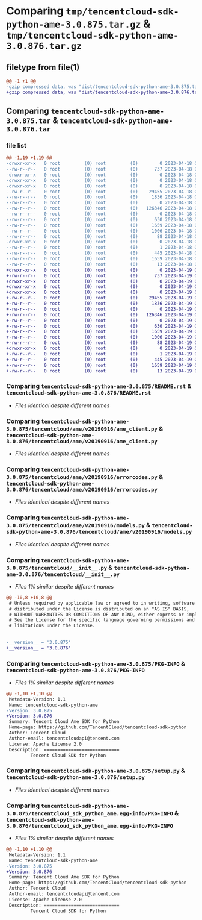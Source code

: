 # Comparing `tmp/tencentcloud-sdk-python-ame-3.0.875.tar.gz` & `tmp/tencentcloud-sdk-python-ame-3.0.876.tar.gz`

## filetype from file(1)

```diff
@@ -1 +1 @@
-gzip compressed data, was "dist/tencentcloud-sdk-python-ame-3.0.875.tar", last modified: Tue Apr 18 00:20:18 2023, max compression
+gzip compressed data, was "dist/tencentcloud-sdk-python-ame-3.0.876.tar", last modified: Wed Apr 19 00:15:44 2023, max compression
```

## Comparing `tencentcloud-sdk-python-ame-3.0.875.tar` & `tencentcloud-sdk-python-ame-3.0.876.tar`

### file list

```diff
@@ -1,19 +1,19 @@
-drwxr-xr-x   0 root         (0) root         (0)        0 2023-04-18 00:20:18.000000 tencentcloud-sdk-python-ame-3.0.875/
--rw-r--r--   0 root         (0) root         (0)      737 2023-04-18 00:20:18.000000 tencentcloud-sdk-python-ame-3.0.875/README.rst
-drwxr-xr-x   0 root         (0) root         (0)        0 2023-04-18 00:20:18.000000 tencentcloud-sdk-python-ame-3.0.875/tencentcloud/
-drwxr-xr-x   0 root         (0) root         (0)        0 2023-04-18 00:20:18.000000 tencentcloud-sdk-python-ame-3.0.875/tencentcloud/ame/
-drwxr-xr-x   0 root         (0) root         (0)        0 2023-04-18 00:20:18.000000 tencentcloud-sdk-python-ame-3.0.875/tencentcloud/ame/v20190916/
--rw-r--r--   0 root         (0) root         (0)    29455 2023-04-18 00:20:18.000000 tencentcloud-sdk-python-ame-3.0.875/tencentcloud/ame/v20190916/ame_client.py
--rw-r--r--   0 root         (0) root         (0)     1836 2023-04-18 00:20:18.000000 tencentcloud-sdk-python-ame-3.0.875/tencentcloud/ame/v20190916/errorcodes.py
--rw-r--r--   0 root         (0) root         (0)        0 2023-04-18 00:20:18.000000 tencentcloud-sdk-python-ame-3.0.875/tencentcloud/ame/v20190916/__init__.py
--rw-r--r--   0 root         (0) root         (0)   126346 2023-04-18 00:20:18.000000 tencentcloud-sdk-python-ame-3.0.875/tencentcloud/ame/v20190916/models.py
--rw-r--r--   0 root         (0) root         (0)        0 2023-04-18 00:20:18.000000 tencentcloud-sdk-python-ame-3.0.875/tencentcloud/ame/__init__.py
--rw-r--r--   0 root         (0) root         (0)      630 2023-04-18 00:20:18.000000 tencentcloud-sdk-python-ame-3.0.875/tencentcloud/__init__.py
--rw-r--r--   0 root         (0) root         (0)     1659 2023-04-18 00:20:18.000000 tencentcloud-sdk-python-ame-3.0.875/PKG-INFO
--rw-r--r--   0 root         (0) root         (0)     1006 2023-04-18 00:20:18.000000 tencentcloud-sdk-python-ame-3.0.875/setup.py
--rw-r--r--   0 root         (0) root         (0)       88 2023-04-18 00:20:18.000000 tencentcloud-sdk-python-ame-3.0.875/setup.cfg
-drwxr-xr-x   0 root         (0) root         (0)        0 2023-04-18 00:20:18.000000 tencentcloud-sdk-python-ame-3.0.875/tencentcloud_sdk_python_ame.egg-info/
--rw-r--r--   0 root         (0) root         (0)        1 2023-04-18 00:20:18.000000 tencentcloud-sdk-python-ame-3.0.875/tencentcloud_sdk_python_ame.egg-info/dependency_links.txt
--rw-r--r--   0 root         (0) root         (0)      445 2023-04-18 00:20:18.000000 tencentcloud-sdk-python-ame-3.0.875/tencentcloud_sdk_python_ame.egg-info/SOURCES.txt
--rw-r--r--   0 root         (0) root         (0)     1659 2023-04-18 00:20:18.000000 tencentcloud-sdk-python-ame-3.0.875/tencentcloud_sdk_python_ame.egg-info/PKG-INFO
--rw-r--r--   0 root         (0) root         (0)       13 2023-04-18 00:20:18.000000 tencentcloud-sdk-python-ame-3.0.875/tencentcloud_sdk_python_ame.egg-info/top_level.txt
+drwxr-xr-x   0 root         (0) root         (0)        0 2023-04-19 00:15:44.000000 tencentcloud-sdk-python-ame-3.0.876/
+-rw-r--r--   0 root         (0) root         (0)      737 2023-04-19 00:15:44.000000 tencentcloud-sdk-python-ame-3.0.876/README.rst
+drwxr-xr-x   0 root         (0) root         (0)        0 2023-04-19 00:15:44.000000 tencentcloud-sdk-python-ame-3.0.876/tencentcloud/
+drwxr-xr-x   0 root         (0) root         (0)        0 2023-04-19 00:15:44.000000 tencentcloud-sdk-python-ame-3.0.876/tencentcloud/ame/
+drwxr-xr-x   0 root         (0) root         (0)        0 2023-04-19 00:15:44.000000 tencentcloud-sdk-python-ame-3.0.876/tencentcloud/ame/v20190916/
+-rw-r--r--   0 root         (0) root         (0)    29455 2023-04-19 00:15:44.000000 tencentcloud-sdk-python-ame-3.0.876/tencentcloud/ame/v20190916/ame_client.py
+-rw-r--r--   0 root         (0) root         (0)     1836 2023-04-19 00:15:44.000000 tencentcloud-sdk-python-ame-3.0.876/tencentcloud/ame/v20190916/errorcodes.py
+-rw-r--r--   0 root         (0) root         (0)        0 2023-04-19 00:15:44.000000 tencentcloud-sdk-python-ame-3.0.876/tencentcloud/ame/v20190916/__init__.py
+-rw-r--r--   0 root         (0) root         (0)   126346 2023-04-19 00:15:44.000000 tencentcloud-sdk-python-ame-3.0.876/tencentcloud/ame/v20190916/models.py
+-rw-r--r--   0 root         (0) root         (0)        0 2023-04-19 00:15:44.000000 tencentcloud-sdk-python-ame-3.0.876/tencentcloud/ame/__init__.py
+-rw-r--r--   0 root         (0) root         (0)      630 2023-04-19 00:15:44.000000 tencentcloud-sdk-python-ame-3.0.876/tencentcloud/__init__.py
+-rw-r--r--   0 root         (0) root         (0)     1659 2023-04-19 00:15:44.000000 tencentcloud-sdk-python-ame-3.0.876/PKG-INFO
+-rw-r--r--   0 root         (0) root         (0)     1006 2023-04-19 00:15:44.000000 tencentcloud-sdk-python-ame-3.0.876/setup.py
+-rw-r--r--   0 root         (0) root         (0)       88 2023-04-19 00:15:44.000000 tencentcloud-sdk-python-ame-3.0.876/setup.cfg
+drwxr-xr-x   0 root         (0) root         (0)        0 2023-04-19 00:15:44.000000 tencentcloud-sdk-python-ame-3.0.876/tencentcloud_sdk_python_ame.egg-info/
+-rw-r--r--   0 root         (0) root         (0)        1 2023-04-19 00:15:44.000000 tencentcloud-sdk-python-ame-3.0.876/tencentcloud_sdk_python_ame.egg-info/dependency_links.txt
+-rw-r--r--   0 root         (0) root         (0)      445 2023-04-19 00:15:44.000000 tencentcloud-sdk-python-ame-3.0.876/tencentcloud_sdk_python_ame.egg-info/SOURCES.txt
+-rw-r--r--   0 root         (0) root         (0)     1659 2023-04-19 00:15:44.000000 tencentcloud-sdk-python-ame-3.0.876/tencentcloud_sdk_python_ame.egg-info/PKG-INFO
+-rw-r--r--   0 root         (0) root         (0)       13 2023-04-19 00:15:44.000000 tencentcloud-sdk-python-ame-3.0.876/tencentcloud_sdk_python_ame.egg-info/top_level.txt
```

### Comparing `tencentcloud-sdk-python-ame-3.0.875/README.rst` & `tencentcloud-sdk-python-ame-3.0.876/README.rst`

 * *Files identical despite different names*

### Comparing `tencentcloud-sdk-python-ame-3.0.875/tencentcloud/ame/v20190916/ame_client.py` & `tencentcloud-sdk-python-ame-3.0.876/tencentcloud/ame/v20190916/ame_client.py`

 * *Files identical despite different names*

### Comparing `tencentcloud-sdk-python-ame-3.0.875/tencentcloud/ame/v20190916/errorcodes.py` & `tencentcloud-sdk-python-ame-3.0.876/tencentcloud/ame/v20190916/errorcodes.py`

 * *Files identical despite different names*

### Comparing `tencentcloud-sdk-python-ame-3.0.875/tencentcloud/ame/v20190916/models.py` & `tencentcloud-sdk-python-ame-3.0.876/tencentcloud/ame/v20190916/models.py`

 * *Files identical despite different names*

### Comparing `tencentcloud-sdk-python-ame-3.0.875/tencentcloud/__init__.py` & `tencentcloud-sdk-python-ame-3.0.876/tencentcloud/__init__.py`

 * *Files 1% similar despite different names*

```diff
@@ -10,8 +10,8 @@
 # Unless required by applicable law or agreed to in writing, software
 # distributed under the License is distributed on an "AS IS" BASIS,
 # WITHOUT WARRANTIES OR CONDITIONS OF ANY KIND, either express or implied.
 # See the License for the specific language governing permissions and
 # limitations under the License.
 
 
-__version__ = '3.0.875'
+__version__ = '3.0.876'
```

### Comparing `tencentcloud-sdk-python-ame-3.0.875/PKG-INFO` & `tencentcloud-sdk-python-ame-3.0.876/PKG-INFO`

 * *Files 1% similar despite different names*

```diff
@@ -1,10 +1,10 @@
 Metadata-Version: 1.1
 Name: tencentcloud-sdk-python-ame
-Version: 3.0.875
+Version: 3.0.876
 Summary: Tencent Cloud Ame SDK for Python
 Home-page: https://github.com/TencentCloud/tencentcloud-sdk-python
 Author: Tencent Cloud
 Author-email: tencentcloudapi@tencent.com
 License: Apache License 2.0
 Description: ============================
         Tencent Cloud SDK for Python
```

### Comparing `tencentcloud-sdk-python-ame-3.0.875/setup.py` & `tencentcloud-sdk-python-ame-3.0.876/setup.py`

 * *Files identical despite different names*

### Comparing `tencentcloud-sdk-python-ame-3.0.875/tencentcloud_sdk_python_ame.egg-info/PKG-INFO` & `tencentcloud-sdk-python-ame-3.0.876/tencentcloud_sdk_python_ame.egg-info/PKG-INFO`

 * *Files 1% similar despite different names*

```diff
@@ -1,10 +1,10 @@
 Metadata-Version: 1.1
 Name: tencentcloud-sdk-python-ame
-Version: 3.0.875
+Version: 3.0.876
 Summary: Tencent Cloud Ame SDK for Python
 Home-page: https://github.com/TencentCloud/tencentcloud-sdk-python
 Author: Tencent Cloud
 Author-email: tencentcloudapi@tencent.com
 License: Apache License 2.0
 Description: ============================
         Tencent Cloud SDK for Python
```


